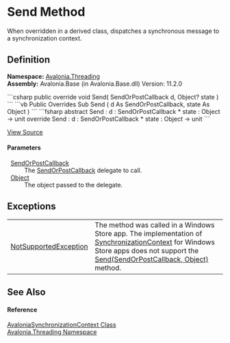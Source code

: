 # Send Method


When overridden in a derived class, dispatches a synchronous message to a synchronization context.



## Definition
**Namespace:** <a href="N_Avalonia_Threading">Avalonia.Threading</a>  
**Assembly:** Avalonia.Base (in Avalonia.Base.dll) Version: 11.2.0

<Tabs groupId="api-code-preview">
<TabItem value="csharp" label="C#">
```csharp
public override void Send(
	SendOrPostCallback d,
	Object? state
)
```
</TabItem>
<TabItem value="vb" label="VB">
```vb
Public Overrides Sub Send ( 
	d As SendOrPostCallback,
	state As Object
)
```
</TabItem>
<TabItem value="fsharp" label="F#">
```fsharp
abstract Send : 
        d : SendOrPostCallback * 
        state : Object -> unit 
override Send : 
        d : SendOrPostCallback * 
        state : Object -> unit 
```
</TabItem>
</Tabs>



<a href="https://github.com/AvaloniaUI/Avalonia/tree/master/src/Avalonia.Base/Threading/AvaloniaSynchronizationContext.cs#L69" title="View the source code">View Source</a>



#### Parameters
<dl><dt>  <a href="https://learn.microsoft.com/dotnet/api/system.threading.sendorpostcallback" target="_blank" rel="noopener noreferrer">SendOrPostCallback</a></dt><dd>The <a href="https://learn.microsoft.com/dotnet/api/system.threading.sendorpostcallback" target="_blank" rel="noopener noreferrer">SendOrPostCallback</a> delegate to call.</dd><dt>  <a href="https://learn.microsoft.com/dotnet/api/system.object" target="_blank" rel="noopener noreferrer">Object</a></dt><dd>The object passed to the delegate.</dd></dl>

## Exceptions
<table>
<tr>
<td><a href="https://learn.microsoft.com/dotnet/api/system.notsupportedexception" target="_blank" rel="noopener noreferrer">NotSupportedException</a></td>
<td>The method was called in a Windows Store app. The implementation of <a href="https://learn.microsoft.com/dotnet/api/system.threading.synchronizationcontext" target="_blank" rel="noopener noreferrer">SynchronizationContext</a> for Windows Store apps does not support the <a href="https://learn.microsoft.com/dotnet/api/system.threading.synchronizationcontext.send" target="_blank" rel="noopener noreferrer">Send(SendOrPostCallback, Object)</a> method.</td>
</tr>
</table>

## See Also


#### Reference
<a href="T_Avalonia_Threading_AvaloniaSynchronizationContext">AvaloniaSynchronizationContext Class</a>  
<a href="N_Avalonia_Threading">Avalonia.Threading Namespace</a>  
